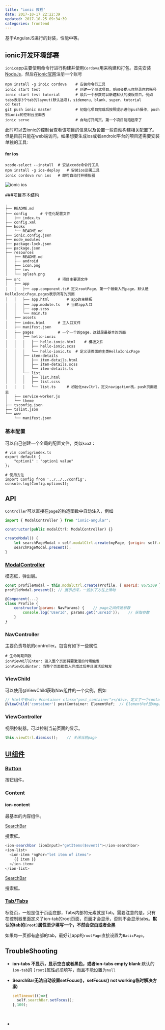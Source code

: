 ```yaml
---
title: "ionic 教程"
date: 2017-10-17 22:22:39
updated: 2017-10-25 09:34:39
categories: frontend
---
```

基于AngularJS进行的封装，性能中等。

## ionic开发环境部署

`ionic`app主要使用命令行进行构建并使用`Cordova`用来构建和打包。首先安装[NodeJs](https://haofly.net/nodejs)，然后在[ionic官网](https://dashboard.ionicjs.com)注册一个账号

```shell
npm install -g inoic cordova	# 安装命令行工具
ionic start test				# 创建一个测试项目，期间会提示你登录你的账号
ionic start test tutorial		# 最后一个参数可以新建默认的模板项目，例如tabs表示3个tab的layout(默认选项)，sidemenu、blank、super、tutorial
cd test
git push ionic master			# 初始化项目完成后按照提示进行push操作，push到ionic的控制台里面去
ionic serve						# 自动打开网页，第一个项目能跑起来了
```

此时可以去ionic的控制台查看该项目的信息以及设置一些自动构建相关配置了。但是目前只能在web端访问，如果想要生成ios或者android平台的项目还需要安装单独的工具:

#### for ios

```shell
xcode-select --install	# 安装xcode命令行工具
npm install -g ios-deploy	# 安装ios部署工具
ionic cordova run ios	# 即可自动打开模拟器
```

![ionic ios](http://ojccjqhmb.bkt.clouddn.com/ionic_0.png)

###项目基本结构

```shell
.
├── README.md
├── config		# 个性化配置文件
│   ├── index.ts
├── config.xml
├── hooks
│   └── README.md
├── ionic.config.json
├── node_modules
├── package-lock.json
├── package.json
├── resources
│   ├── README.md
│   ├── android
│   ├── icon.png
│   ├── ios
│   └── splash.png
├── src					# 项目主要源文件
│   ├── app
│   │ 	├── app.component.ts# 定义rootPage，第一个被载入的page，默认是HelloIonicPage,pages表示所有的页面
│   │ 	├── app.html		# app的主模板
│   │ 	├── app.module.ts	# 当前app入口
│   │ 	├── app.scss
│   │ 	└── main.ts
│   ├── assets
│   ├── index.html		# 主入口文件
│   ├── manifest.json
│   ├── pages			# 一个一个的page，这就是最基本的页面
│   │   ├── hello-ionic
│   │   │   ├── hello-ionic.html	# 模板文件
│   │   │   ├── hello-ionic.scss
│   │   │   └── hello-ionic.ts	# 定义该页面的主类HelloIonicPage
│   │   ├── item-details
│   │   │   ├── item-details.html
│   │   │   ├── item-details.scss
│   │   │   └── item-details.ts
│   │   └── list
│   │   │   ├── list.html
│   │   │   ├── list.scss
│   │   │   └── list.ts		# 初始化navCtrl，定义navigation栈，push页面进去
│   ├── service-worker.js
│   └── theme
├── tsconfig.json
├── tslint.json
└── www
    └── manifest.json
```

### 基本配置

可以自己创建一个全局的配置文件，类似`koa2`：

```shell
# vim config/index.ts
export default {
    "option1" : "option1 value"
};

# 使用方法
import Config from '../../../config';
console.log(Config.options1);
```

## API

`Controller`可以直接在`page`的构造函数中自动注入，例如

```javascript
import { ModalController } from "ionic-angular";

constructor(public modalCtrl: ModalController) {}

createModal() {
    let searchPageModal = self.modalCtrl.create(myPage, {origin: self.origin});
	searchPageModal.present();
}
```

### [ModalController](https://ionicframework.com/docs/api/components/modal/ModalController/)

模态框，弹出层。

```javascript
const profileModal = this.modalCtrl.create(Profile, { userId: 8675309 });
profileModal.present();	// 展示出来，一般从下方往上滑动

@Component(...)
class Profile {
	constructor(params: NavParams) {	// page之间传递参数
    	console.log('UserId', params.get('usreId'));	// 获取参数
	}             
}
```

### NavController

主要负责导航的controller。包含有如下一些属性

```shell
# 生命周期函数
ionViewWillEnter: 进入整个页面将要激活的时候触发
ionViewDidEnter: 当整个页面都载入完成过后并且激活后触发
```

### ViewChild

可以使用@ViewChild获取Nav组件的一个实例。例如

```js
// html中有<div #container class="post_container"></div>，定义了一个container，可以在ts中这样获取，定义该元素为ElementRef元素。
@ViewChild('container') postContainer: ElementRef;	// ElementRef是Angular的知识，主要用于封装不同平台下视图层中的native元素。ElementRef.nativeElement就可以获取元素本身，之后就可以进行操作了，例如postContainer.naiveElement.style.backgroundColor。可以拿来当做jQuery中的$(this)了
```

### ViewController

视图控制器。可以控制当前页面的显示。

```javascript
this.viewCtrl.dismiss();	// 关闭当前page
```

## [UI组件](https://ionicframework.com/docs//components/#alert-prompt)

### [Button](https://ionicframework.com/docs/components/#buttons)

按钮组件。

### Content

#### ion-content

最基本的内容组件。

[SearchBar]()

搜索框。

```javascript
<ion-searchbar (ionInput)="getItems($event)"></ion-searchbar>
<ion-list>
  <ion-item *ngFor="let item of items">
    {{ item }}
  </ion-item>
</ion-list>
```

[SearchBar](https://ionicframework.com/docs/components/#searchbar)

搜索框。

### [Tab/Tabs](https://ionicframework.com/docs/components/#select)

标签页，一般是位于页面底部，Tabs内部的元素就是Tab。需要注意的是，只有在控制器里面定义了ion-tab的root页面，页面才会显示，否则不会显示tabs。**默认的tab的`[root]`属性至少填写一个，不然会空白或者全黑**

如果每一页都有底部的tab，最好让app的`rootPage`直接设置为`BasicPage`。

## TroubleShooting

- **ion-tabs 不显示，显示空白或者黑色，或者ion-tabs empty blank**:默认的`ion-tab`的 `[root]`属性必须填写，而且不能设置为`null`

- **SearchBar无法自动设置setFocus()，setFocus() not working临时解决方案**: 

  ```javascript
  setTimeout(()=>{
    self.searchBar.setFocus();
  },100);
  ```

  ​

- ​

